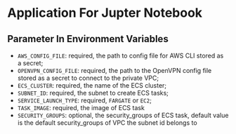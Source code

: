 # Application For Jupter Notebook

## Parameter In Environment Variables
- `AWS_CONFIG_FILE`: required, the path to config file for AWS CLI stored as a secret;
- `OPENVPN_CONFIG_FILE`: required, the path to the OpenVPN config file stored as a secret to connect to the private VPC;
- `ECS_CLUSTER`: required, the name of the ECS cluster;
- `SUBNET_ID`: required, the subnet to create ECS tasks;
- `SERVICE_LAUNCH_TYPE`: required, `FARGATE` or `EC2`;
- `TASK_IMAGE`: required, the image of ECS task
- `SECURITY_GROUPS`: optional, the security_groups of ECS task, default value is the default security_groups of VPC the subnet id belongs to
